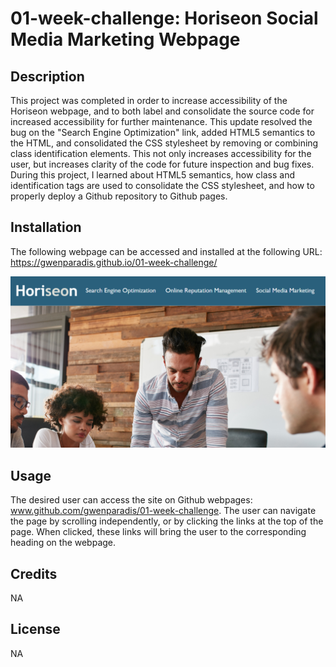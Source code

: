 # 01-week-challenge: Horiseon Social Media Marketing Webpage

## Description

This project was completed in order to increase accessibility of the Horiseon webpage, and to both label and consolidate the source code for increased accessibility for further maintenance. This update resolved the bug on the "Search Engine Optimization" link, added HTML5 semantics to the HTML, and consolidated the CSS stylesheet by removing or combining class identification elements. This not only increases accessibility for the user, but increases clarity of the code for future inspection and bug fixes. During this project, I learned about HTML5 semantics, how class and identification tags are used to consolidate the CSS stylesheet, and how to properly deploy a Github repository to Github pages.

## Installation

The following webpage can be accessed and installed at the following URL: https://gwenparadis.github.io/01-week-challenge/

![Webpage Screenshot](./assets/images/horiseon-pic.png)

## Usage

The desired user can access the site on Github webpages: www.github.com/gwenparadis/01-week-challenge.
The user can navigate the page by scrolling independently, or by clicking the links at the top of the page. When clicked, these links will bring the user to the corresponding heading on the webpage.

## Credits

NA

## License

NA
